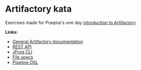 # Artifactory kata

Exercises made for Praqma's one day [introduction to Artifactory](https://www.praqma.com/training/artifactory-intro/)

**Links:**

* [General Artifactory documentation](https://www.jfrog.com/confluence/pages/viewpage.action?pageId=46107472)
* [REST API](https://www.jfrog.com/confluence/display/RTF/Artifactory+REST+API)
* [JFrog CLI](https://www.jfrog.com/confluence/display/CLI/JFrog+CLI)
* [File specs](https://www.jfrog.com/confluence/display/RTF/Using+File+Specs#UsingFileSpecs-Overview)
* [Pipeline DSL](https://www.jfrog.com/confluence/display/RTF/Working+With+Pipeline+Jobs+in+Jenkins)
